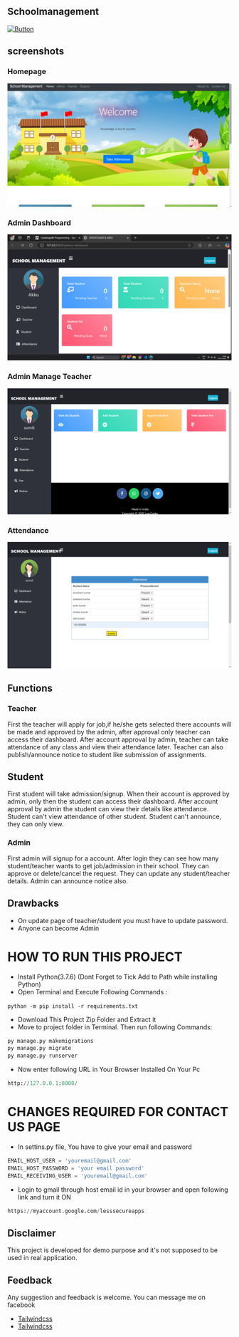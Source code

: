 ## Schoolmanagement

[![Button](https://img.shields.io/badge/Develop_by:-submit_Kumar-red)](https://www.passerellesnumeriques.org/what-we-do/cambodia/)



## screenshots

### Homepage

![Dashboard](./Screenshot-2025-02-18-151629-1024x563.png)

### Admin Dashboard

![Dashboard](./Screenshot-2025-02-18-150900-1024x576.png)

### Admin Manage Teacher

![Dashboard](./School-Management-System-in-Django-Manage-Student.png)

### Attendance

![Dashboard](./School-Management-System-in-Django-Attendance.png)


## Functions

### Teacher

First the teacher will apply for job,if he/she gets selected there accounts will be made and approved by the admin, after approval only teacher can access their dashboard. After account approval by admin, teacher can take attendance of any class and view their attendance later. Teacher can also publish/announce notice to student like submission of assignments.

## Student

First student will take admission/signup. When their account is approved by admin, only then the student can access their dashboard. After account approval by admin the student can view their details like attendance. Student can't view attendance of other student. Student can't announce, they can only view.

### Admin

First admin will signup for a account. After login they can see how many student/teacher wants to get job/admission in their school. They can approve or delete/cancel the request. They can update any student/teacher details. Admin can announce notice also.

## Drawbacks

- On update page of teacher/student you must have to update password.
- Anyone can become Admin

# HOW TO RUN THIS PROJECT

- Install Python(3.7.6) (Dont Forget to Tick Add to Path while installing Python)
- Open Terminal and Execute Following Commands :

`python -m pip install -r requirements.txt`
- Download This Project Zip Folder and Extract it
- Move to project folder in Terminal. Then run following Commands:

```python
py manage.py makemigrations
py manage.py migrate
py manage.py runserver
```
- Now enter following URL in Your Browser Installed On Your Pc

```python
http://127.0.0.1:8000/

```
# CHANGES REQUIRED FOR CONTACT US PAGE

- In settins.py file, You have to give your email and password


```python
EMAIL_HOST_USER = 'youremail@gmail.com'
EMAIL_HOST_PASSWORD = 'your email password'
EMAIL_RECEIVING_USER = 'youremail@gmail.com'

```
- Login to gmail through host email id in your browser and open following link and turn it ON

```python
https://myaccount.google.com/lesssecureapps
```
## Disclaimer

This project is developed for demo purpose and it's not supposed to be used in real application.

## Feedback

Any suggestion and feedback is welcome. You can message me on facebook

-  [Tailwindcss](https://www.w3schools.com/tags/tag_form.asp)
-  [Tailwindcss](https://www.youtube.com/)